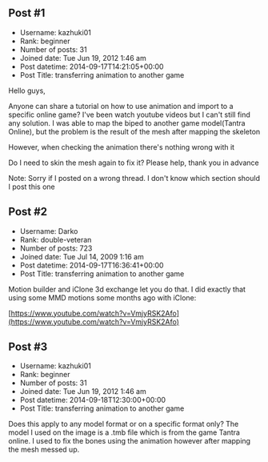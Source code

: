 ## Post #1
- Username: kazhuki01
- Rank: beginner
- Number of posts: 31
- Joined date: Tue Jun 19, 2012 1:46 am
- Post datetime: 2014-09-17T14:21:05+00:00
- Post Title: transferring animation to another game

Hello guys,

Anyone can share a tutorial on how to use animation and import to a specific online game?
I've been watch youtube videos but I can't still find any solution. 
I was able to map the biped to another game model(Tantra Online), but the problem is the result of the mesh after mapping the skeleton



However, when checking the animation there's nothing wrong with it



Do I need to skin the mesh again to fix it?
Please help, thank you in advance 

Note: Sorry if I posted on a wrong thread. I don't know which section should I post this one
## Post #2
- Username: Darko
- Rank: double-veteran
- Number of posts: 723
- Joined date: Tue Jul 14, 2009 1:16 am
- Post datetime: 2014-09-17T16:36:41+00:00
- Post Title: transferring animation to another game

Motion builder and iClone 3d exchange let you do that. I did exactly that using some MMD motions some months ago with iClone:

[https://www.youtube.com/watch?v=VmjyRSK2Afo](https://www.youtube.com/watch?v=VmjyRSK2Afo)
## Post #3
- Username: kazhuki01
- Rank: beginner
- Number of posts: 31
- Joined date: Tue Jun 19, 2012 1:46 am
- Post datetime: 2014-09-18T12:30:00+00:00
- Post Title: transferring animation to another game

Does this apply to any model format or on a specific format only? The model I used on the image is a .tmb file which is from the game Tantra online. I used to fix the bones using the animation however after mapping the mesh messed up.
